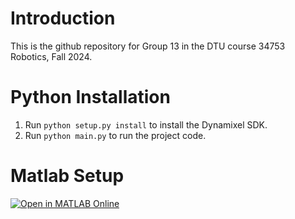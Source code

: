 # Introduction

This is the github repository for Group 13 in the DTU course 34753 Robotics, Fall 2024.

# Python Installation
1. Run `python setup.py install` to install the Dynamixel SDK.
2. Run `python main.py` to run the project code.

# Matlab Setup
[![Open in MATLAB Online](https://www.mathworks.com/images/responsive/global/open-in-matlab-online.svg)](https://matlab.mathworks.com/open/github/v1?repo=Pandananana/robotic_arm&file=matlab/project.mlx)
